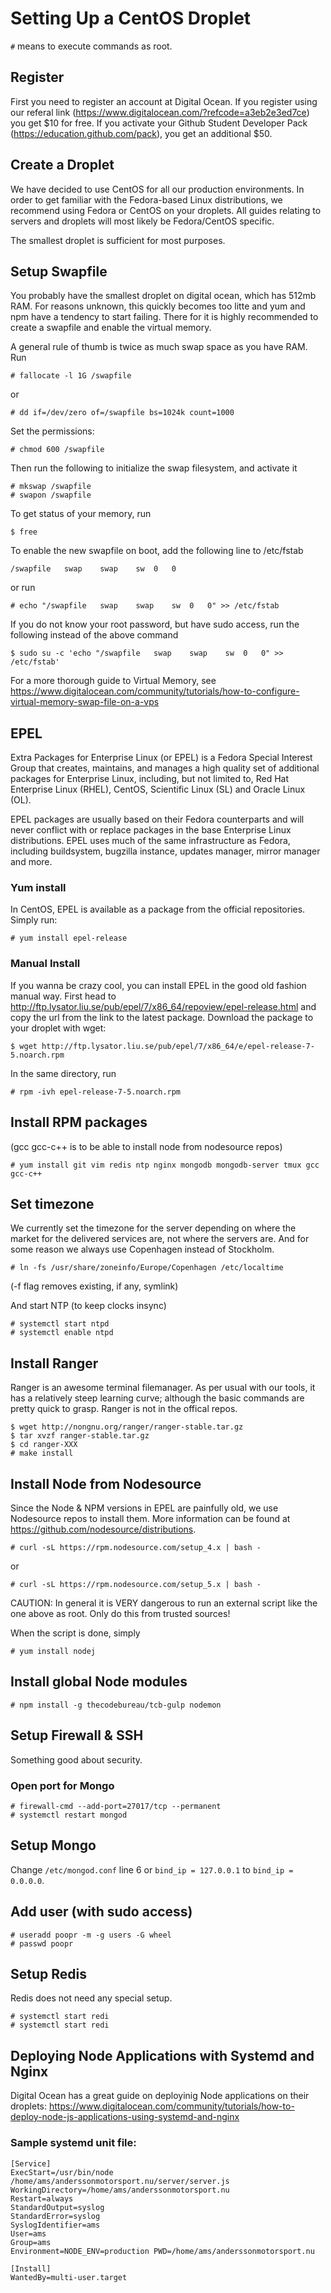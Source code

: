 # Setting Up a CentOS Droplet

`#` means to execute commands as root.

## Register

First you need to register an account at Digital Ocean. If you register using
our referal link (<https://www.digitalocean.com/?refcode=a3eb2e3ed7ce>) you get
$10 for free. If you activate your Github Student Developer Pack
(<https://education.github.com/pack>), you get an additional $50.

## Create a Droplet

We have decided to use CentOS for all our production environments. In order to
get familiar with the Fedora-based Linux distributions, we recommend using
Fedora or CentOS on your droplets. All guides relating to servers and droplets
will most likely be Fedora/CentOS specific.

The smallest droplet is sufficient for most purposes.

## Setup Swapfile

You probably have the smallest droplet on digital ocean, which has 512mb RAM.
For reasons unknown, this quickly becomes too litte and yum and npm have a
tendency to start failing. There for it is highly recommended to create a
swapfile and enable the virtual memory.

A general rule of thumb is twice as much swap space as you have RAM. Run

```
# fallocate -l 1G /swapfile
```

or

```
# dd if=/dev/zero of=/swapfile bs=1024k count=1000
```

Set the permissions:

```
# chmod 600 /swapfile
```

Then run the following to initialize the swap filesystem, and activate it

```
# mkswap /swapfile
# swapon /swapfile
```

To get status of your memory, run

```
$ free
```

To enable the new swapfile on boot, add the following line to /etc/fstab

```
/swapfile   swap    swap    sw  0   0
```

or run

```
# echo "/swapfile   swap    swap    sw  0   0" >> /etc/fstab
```

If you do not know your root password, but have sudo access, run the following instead of the above command

```
$ sudo su -c 'echo "/swapfile   swap    swap    sw  0   0" >> /etc/fstab'
```

For a more thorough guide to Virtual Memory, see
<https://www.digitalocean.com/community/tutorials/how-to-configure-virtual-memory-swap-file-on-a-vps>

## EPEL

Extra Packages for Enterprise Linux (or EPEL) is a Fedora Special Interest
Group that creates, maintains, and manages a high quality set of additional
packages for Enterprise Linux, including, but not limited to, Red Hat
Enterprise Linux (RHEL), CentOS, Scientific Linux (SL) and Oracle Linux (OL).

EPEL packages are usually based on their Fedora counterparts and will never
conflict with or replace packages in the base Enterprise Linux distributions.
EPEL uses much of the same infrastructure as Fedora, including buildsystem,
bugzilla instance, updates manager, mirror manager and more.

### Yum install

In CentOS, EPEL is available as a package from the official repositories. Simply run:

```
# yum install epel-release
```

### Manual Install

If you wanna be crazy cool, you can install EPEL in the good old fashion manual
way. First head to
http://ftp.lysator.liu.se/pub/epel/7/x86_64/repoview/epel-release.html and copy
the url from the link to the latest package. Download the package to your
droplet with wget:

```
$ wget http://ftp.lysator.liu.se/pub/epel/7/x86_64/e/epel-release-7-5.noarch.rpm
```

In the same directory, run

```
# rpm -ivh epel-release-7-5.noarch.rpm
```

## Install RPM packages

(gcc gcc-c++ is to be able to install node from nodesource repos)

```
# yum install git vim redis ntp nginx mongodb mongodb-server tmux gcc gcc-c++
```

## Set timezone

We currently set the timezone for the server depending on where the market
for the delivered services are, not where the servers are. And for some
reason we always use Copenhagen instead of Stockholm.

```
# ln -fs /usr/share/zoneinfo/Europe/Copenhagen /etc/localtime
```

(-f flag removes existing, if any, symlink)

And start NTP (to keep clocks insync)

```
# systemctl start ntpd
# systemctl enable ntpd
```

## Install Ranger

Ranger is an awesome terminal filemanager. As per usual with our tools, it has
a relatively steep learning curve; although the basic commands are pretty quick
to grasp. Ranger is not in the offical repos.

```
$ wget http://nongnu.org/ranger/ranger-stable.tar.gz
$ tar xvzf ranger-stable.tar.gz
$ cd ranger-XXX
# make install
```

## Install Node from Nodesource

Since the Node & NPM versions in EPEL are painfully old, we use Nodesource
repos to install them. More information can be found at
<https://github.com/nodesource/distributions>.

```
# curl -sL https://rpm.nodesource.com/setup_4.x | bash -
```
or
```
# curl -sL https://rpm.nodesource.com/setup_5.x | bash -
```

CAUTION: In general it is VERY dangerous to run an external script like the one
above as root.  Only do this from trusted sources!

When the script is done, simply

```
# yum install nodej
```

## Install global Node modules

```
# npm install -g thecodebureau/tcb-gulp nodemon
```

## Setup Firewall & SSH

Something good about security.

### Open port for Mongo

```
# firewall-cmd --add-port=27017/tcp --permanent
# systemctl restart mongod
```

## Setup Mongo

Change `/etc/mongod.conf` line 6 or `bind_ip = 127.0.0.1` to `bind_ip = 0.0.0.0`.

## Add user (with sudo access)

```
# useradd poopr -m -g users -G wheel
# passwd poopr
```

## Setup Redis

Redis does not need any special setup.

```
# systemctl start redi
# systemctl start redi
```

## Deploying Node Applications with Systemd and Nginx

Digital Ocean has a great guide on deployinig Node applications on their droplets:
<https://www.digitalocean.com/community/tutorials/how-to-deploy-node-js-applications-using-systemd-and-nginx>

### Sample systemd unit file:

```
[Service]
ExecStart=/usr/bin/node /home/ams/anderssonmotorsport.nu/server/server.js
WorkingDirectory=/home/ams/anderssonmotorsport.nu
Restart=always
StandardOutput=syslog
StandardError=syslog
SyslogIdentifier=ams
User=ams
Group=ams
Environment=NODE_ENV=production PWD=/home/ams/anderssonmotorsport.nu

[Install]
WantedBy=multi-user.target
```

